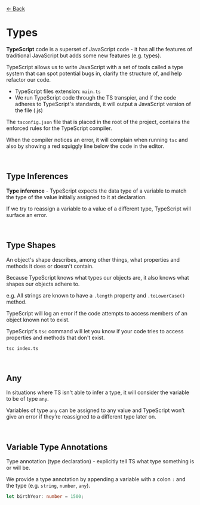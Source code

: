 [&larr; Back](./README.md)

# Types

**TypeScript** code is a superset of JavaScript code - it has all the features of traditional JavaScript but adds some new features (e.g. types).

TypeScript allows us to write JavaScript with a set of tools called a type system that can spot potential bugs in, clarify the structure of, and help refactor our code.

- TypeScript files extension: `main.ts`
- We run TypeScript code through the TS transpier, and if the code adheres to TypeScript's standards, it will output a JavaScript version of the file (.js)

The `tsconfig.json` file that is placed in the root of the project, contains the enforced rules for the TypeScript compiler.

When the compiler notices an error, it will complain when running `tsc` and also by showing a red squiggly line below the code in the editor.

<br>

## Type Inferences

**Type inference** - TypeScript expects the data type of a variable to match the type of the value initially assigned to it at declaration.

If we try to reassign a variable to a value of a different type, TypeScript will surface an error.

<br>

## Type Shapes

An object's shape describes, among other things, what properties and methods it does or doesn't contain.

Because TypeScript knows what types our objects are, it also knows what shapes our objects adhere to.

e.g. All strings are known to have a `.length` property and `.toLowerCase()` method.

TypeScript will log an error if the code attempts to access members of an object known not to exist.

TypeScript's `tsc` command will let you know if your code tries to access properties and methods that don't exist.

```
tsc index.ts
```

<br>

## Any

In situations where TS isn't able to infer a type, it will consider the variable to be of type `any`.

Variables of type `any` can be assigned to any value and TypeScript won’t give an error if they’re reassigned to a different type later on.

<br>

## Variable Type Annotations

Type annotation (type declaration) - explicitly tell TS what type something is or will be.

We provide a type annotation by appending a variable with a colon `:` and the type (e.g. `string`, `number`, `any`).

```ts
let birthYear: number = 1500;
```

<br>

